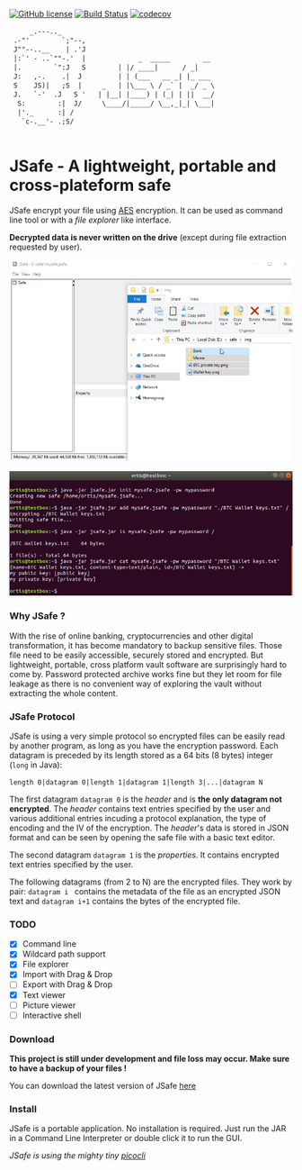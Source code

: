 
[![GitHub license](https://img.shields.io/github/license/0rtis/jsafe.svg?style=flat-square)](https://github.com/0rtis/jsafe/blob/master/LICENSE)
[![Build Status](https://img.shields.io/travis/0rtis/jsafe.svg?style=flat-square)](https://travis-ci.org/storj/core)
[![codecov](https://img.shields.io/codecov/c/github/0rtis/jsafe.svg?style=flat-square)](https://codecov.io/gh/0rtis/jsafe)


```
     _.---.._    
 .-"'        `;"--,
 J""--..__    | .'J
 |:`' - ..`""-.'  |             _  _____        __     
 |.        `":J   S	       | |/ ____|      / _|    		
 J:   ,-.    .|  J 	       | | (___   __ _| |_ ___ 		
 S    JS)|   ;S  | 	   _   | |\___ \ / _` |  _/ _ \		
 J.   `-'  .J   S '	  | |__| |____) | (_| | ||  __/		
  S:        :|  J/ 	   \____/|_____/ \__,_|_| \___|		
  |'._      :| /   		
   `c-.__'- .;S/ 
   
```

# JSafe - A lightweight, portable and cross-plateform safe

JSafe encrypt your file using [AES](https://en.wikipedia.org/wiki/Advanced_Encryption_Standard) encryption. It can be used as command line tool or with a _file explorer_ like interface.

**Decrypted data is never written on the drive** (except during file extraction requested by user).

![JSafe GUI demo](docs/img/demo-gui.gif?raw=true)

![JSafe CLI demo](docs/img/demo-cli.png?raw=true)




### Why JSafe ?
With the rise of online banking, cryptocurrencies and other digital transformation, it has become mandatory to backup sensitive files.
Those file need to be easily accessible, securely stored and encrypted. But lightweight, portable, cross platform vault software are surprisingly hard to come by. Password protected archive works fine but they let room for file leakage as there is no convenient way of exploring the vault without extracting the whole content.






### JSafe Protocol
JSafe is using a very simple protocol so encrypted files can be easily read by another program, as long as you have the encryption password.
Each datagram is preceded by its length stored as a 64 bits (8 bytes) integer (`long` in Java):

    length 0|datagram 0|length 1|datagram 1|length 3|...|datagram N
    
The first datagram `datagram 0` is the *header* and is **the only datagram not encrypted**. The *header* contains text entries specified by the user and various additional entries incuding a protocol explanation, the type of encoding and the IV of the encryption. The *header*'s data is stored in JSON format and can be seen by opening the safe file with a basic text editor.

The second datagram `datagram 1` is the *properties*. It contains encrypted text entries specified by the user.

The following datagrams (from 2 to N) are the encrypted files. They work by pair: `datagram i ` contains the metadata of the file as an encrypted JSON text and `datagram i+1` contains the bytes of the encrypted file.





### TODO
- [x] Command line
- [x] Wildcard path support
- [x] File explorer
- [x] Import with Drag & Drop
- [ ] Export with Drag & Drop
- [x] Text viewer
- [ ] Picture viewer
- [ ] Interactive shell

### Download
**This project is still under development and file loss may occur. Make sure to have a backup of your files !**

You can download the latest version of JSafe [here]()


### Install
JSafe is a portable application. No installation is required. Just run the JAR in a Command Line Interpreter or double click it to run the GUI. 


*JSafe is using the mighty tiny [picocli](https://github.com/remkop/picocli)*
